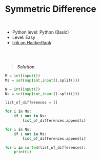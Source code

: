 # Symmetric Difference

<br>

- Python level: Python (Basic)
- Level: Easy
- [link on HackerRank](https://www.hackerrank.com/challenges/symmetric-difference/problem?isFullScreen=true)

<br>
<br>

> ***Solution***
> 

```python
M = int(input())
Ms = set(map(int,input().split()))

N = int(input())
Ns = set(map(int,input().split()))

list_of_differences = []

for i in Ms:
    if i not in Ns:
        list_of_differences.append(i)

for i in Ns:
    if i not in Ms:
        list_of_differences.append(i)

for i in sorted(list_of_differences):
    print(i)
```